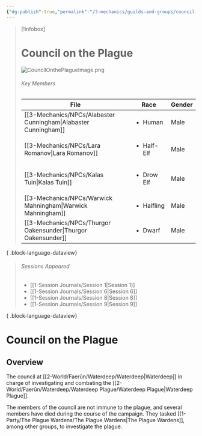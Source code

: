 ```yaml
---
{"dg-publish":true,"permalink":"/3-mechanics/guilds-and-groups/council-on-the-plague/","tags":["Category/Group"],"created":"2025-02-24T13:20:19.999-05:00","updated":"2025-02-25T16:09:53.873-05:00"}
---
```




> [!infobox]
> # Council on the Plague
> ![CouncilOnthePlagueImage.png](/img/user/z_Assets/CouncilOnthePlagueImage.png)
> ###### Key Members
>  | File                                                               | Race                       | Gender |
> | ------------------------------------------------------------------ | -------------------------- | ------ |
> | [[3-Mechanics/NPCs/Alabaster Cunningham\|Alabaster Cunningham]] | <ul><li>Human</li></ul>    | Male   |
> | [[3-Mechanics/NPCs/Lara Romanov\|Lara Romanov]]                 | <ul><li>Half-Elf</li></ul> | Male   |
> | [[3-Mechanics/NPCs/Kalas Tuin\|Kalas Tuin]]                     | <ul><li>Drow Elf</li></ul> | Male   |
> | [[3-Mechanics/NPCs/Warwick Mahningham\|Warwick Mahningham]]     | <ul><li>Halfling</li></ul> | Male   |
> | [[3-Mechanics/NPCs/Thurgor Oakensunder\|Thurgor Oakensunder]]   | <ul><li>Dwarf</li></ul>    | Male   |
> 
{ .block-language-dataview}
> ###### Sessions Appeared
>  - [[1-Session Journals/Session 1\|Session 1]]
> - [[1-Session Journals/Session 6\|Session 6]]
> - [[1-Session Journals/Session 8\|Session 8]]
> - [[1-Session Journals/Session 9\|Session 9]]
> 
{ .block-language-dataview}
# Council on the Plague
## Overview
The council at [[2-World/Faerûn/Waterdeep/Waterdeep\|Waterdeep]] in charge of investigating and combating the [[2-World/Faerûn/Waterdeep/Waterdeep Plague/Waterdeep Plague\|Waterdeep Plague]].

The members of the council are not immune to the plague, and several members have died during the course of the campaign. They tasked [[1-Party/The Plague Wardens/The Plague Wardens\|The Plague Wardens]], among other groups, to investigate the plague.

